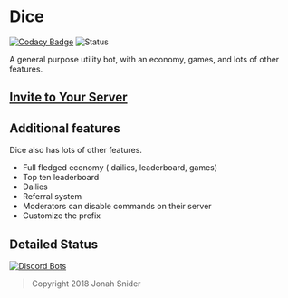 # Dice

[![Codacy Badge](https://api.codacy.com/project/badge/Grade/c687f0ddd3a341d69108257b0ccfd60e)](https://www.codacy.com/app/PizzaFox/dice?utm_source=github.com&utm_medium=referral&utm_content=PizzaFox/dice&utm_campaign=badger)
![Status](https://discordbots.org/api/widget/status/388191157869477888.png)

A general purpose utility bot, with an economy, games, and lots of other features.

## [Invite to Your Server](https://discord.now.sh/388191157869477888?p3072)

## Additional features

Dice also has lots of other features.

* Full fledged economy ( dailies, leaderboard, games)
* Top ten leaderboard
* Dailies
* Referral system
* Moderators can disable commands on their server
* Customize the prefix

## Detailed Status

[![Discord Bots](https://discordbots.org/api/widget/388191157869477888.svg)](https://discordbots.org/bot/388191157869477888)

> Copyright 2018 Jonah Snider
